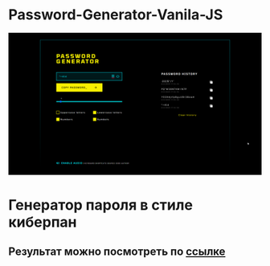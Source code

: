 # Password-Generator-Vanila-JS
<div id="cover" align="center">
  <img src="https://github.com/NubloEg/Password-Generator-Vanila-JS/blob/main/img/password.png" />
</div>

<h1>Генератор пароля в стиле киберпан</h1>


<h2>Результат можно посмотреть по <a href="https://password-generator-vanila-js.vercel.app/" target="_blank">ссылке</a></h2>